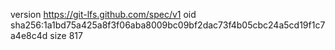 version https://git-lfs.github.com/spec/v1
oid sha256:1a1bd75a425a8f3f06aba8009bc09bf2dac73f4b05cbc24a5cd19f1c7a4e8c4d
size 817
